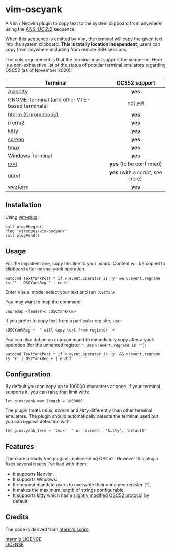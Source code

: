 # vim-oscyank

A Vim / Neovim plugin to copy text to the system clipboard from anywhere using
the [ANSI OCS52](https://invisible-island.net/xterm/ctlseqs/ctlseqs.html#h3-Operating-System-Commands)
sequence.

When this sequence is emitted by Vim, the terminal will copy the given text
into the system clipboard. **This is totally location independent**, users can
copy from anywhere including from remote SSH sessions.

The only requirement is that the terminal must support the sequence. Here is
a non-exhaustive list of the status of popular terminal emulators regarding
OSC52 (as of November 2020):

| Terminal | OCS52 support |
|----------|:-------------:|
| [Alacritty](https://github.com/alacritty/alacritty) | **yes** |
| [GNOME Terminal](https://github.com/GNOME/gnome-terminal) (and other VTE-based terminals) | [not yet](https://bugzilla.gnome.org/show_bug.cgi?id=795774) |
| [hterm (Chromebook)](https://chromium.googlesource.com/apps/libapps/+/master/README.md) | [**yes**](https://chromium.googlesource.com/apps/libapps/+/master/nassh/doc/FAQ.md#Is-OSC-52-aka-clipboard-operations_supported) |
| [iTerm2](https://iterm2.com/) | **yes** |
| [kitty](https://github.com/kovidgoyal/kitty) | [**yes**](https://sw.kovidgoyal.net/kitty/protocol-extensions.html#pasting-to-clipboard) |
| [screen](https://www.gnu.org/software/screen/) | **yes** |
| [tmux](https://github.com/tmux/tmux) | **yes** |
| [Windows Terminal](https://github.com/microsoft/terminal) | **yes** |
| [rxvt](http://rxvt.sourceforge.net/) | **yes** (to be confirmed) |
| [urxvt](http://software.schmorp.de/pkg/rxvt-unicode.html) | **yes** (with a script, see [here](https://github.com/ojroques/vim-oscyank/issues/4)) |
| [wezterm](https://github.com/wez/wezterm) | [**yes**](https://wezfurlong.org/wezterm/escape-sequences.html#operating-system-command-sequences) |

## Installation
Using [vim-plug](https://github.com/junegunn/vim-plug):
```vim
call plug#begin()
Plug 'ojroques/vim-oscyank'
call plug#end()
```

## Usage

For the impatient one, copy this line to your .vimrc. Content will be copied to clipboard after normal yank operation.
```vim
autocmd TextYankPost * if v:event.operator is 'y' && v:event.regname is '' | OSCYankReg " | endif
```

Enter Visual mode, select your text and run `:OSCYank`.

You may want to map the command:
```vim
vnoremap <leader>c :OSCYank<CR>
```

If you prefer to copy text from a particular register, use:
```vim
:OSCYankReg +  " will copy text from register '+'
```

You can also define an autocommand to immediately copy after a yank operation
(for the unnamed register `"`, use `v:event.regname is ''`):
```vim
autocmd TextYankPost * if v:event.operator is 'y' && v:event.regname is '+' | OSCYankReg + | endif
```

## Configuration
By default you can copy up to 100000 characters at once. If your terminal
supports it, you can raise that limit with:
```vim
let g:oscyank_max_length = 1000000
```

The plugin treats *tmux*, *screen* and *kitty* differently than other terminal
emulators. The plugin should automatically detects the terminal used but you
can bypass detection with:
```vim
let g:oscyank_term = 'tmux'  " or 'screen', 'kitty', 'default'
```

## Features
There are already Vim plugins implementing OSC52. However this plugin fixes
several issues I've had with them:
* It supports Neovim.
* It supports Windows.
* It does not mandate users to overwrite their unnamed register (`"`).
* It makes the maximum length of strings configurable.
* It supports [kitty](https://github.com/kovidgoyal/kitty) which has a
  [slightly modified OSC52 protocol](https://sw.kovidgoyal.net/kitty/protocol-extensions.html#pasting-to-clipboard)
  by default.

## Credits
The code is derived from
[hterm's script](https://github.com/chromium/hterm/blob/master/etc/osc52.vim).

[hterm's LICENCE](https://github.com/chromium/hterm/blob/master/LICENSE)<br/>
[LICENSE](LICENSE)
